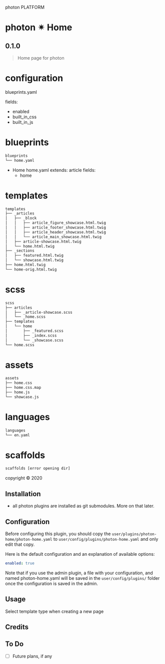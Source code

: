 photon PLATFORM


# photon ✴ Home

## 0.1.0
> Home page for photon

# configuration
blueprints.yaml

fields:
 - enabled
 - built_in_css
 - built_in_js

# blueprints

```sh
blueprints
└── home.yaml
```

- Home
  home.yaml
  extends: article
  fields:
  - home

# templates

```sh
templates
├── _articles
│   ├── _block
│   │   ├── article_figure_showcase.html.twig
│   │   ├── article_footer_showcase.html.twig
│   │   ├── article_header_showcase.html.twig
│   │   └── article_main_showcase.html.twig
│   ├── article-showcase.html.twig
│   └── home.html.twig
├── _sections
│   ├── featured.html.twig
│   └── showcase.html.twig
├── home.html.twig
└── home-orig.html.twig
```

# scss

```sh
scss
├── articles
│   ├── _article-showcase.scss
│   └── _home.scss
├── templates
│   └── home
│       ├── _featured.scss
│       ├── _index.scss
│       └── _showcase.scss
└── home.scss
```

# assets

```sh
assets
├── home.css
├── home.css.map
├── home.js
└── showcase.js
```

# languages

```sh
languages
└── en.yaml
```

# scaffolds

```sh
scaffolds [error opening dir]
```

copyright &copy; 2020


## Installation

- all photon plugins are installed as git submodules. More on that later.



## Configuration

Before configuring this plugin, you should copy the `user/plugins/photon-home/photon-home.yaml` to `user/config/plugins/photon-home.yaml` and only edit that copy.

Here is the default configuration and an explanation of available options:

```yaml
enabled: true
```

Note that if you use the admin plugin, a file with your configuration, and named photon-home.yaml will be saved in the `user/config/plugins/` folder once the configuration is saved in the admin.

## Usage

Select template type when creating a new page

## Credits


## To Do

- [ ] Future plans, if any
